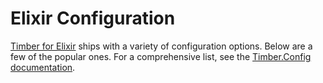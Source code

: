 # Elixir Configuration

[Timber for Elixir](https://github.com/timberio/timber-ruby) ships with a variety of configuration options. Below are a few of the popular ones. For a comprehensive list, see the [Timber.Config documentation](https://hexdocs.pm/timber/Timber.Config.html#content).
